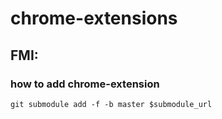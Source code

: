 # chrome-extensions

## FMI:
### how to add chrome-extension
```
git submodule add -f -b master $submodule_url
```
